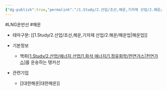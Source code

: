 ```yaml
---
{"dg-publish":true,"permalink":"/1.Study/2.산업/조선,해운,기자재 산업/2.해운/INFO_해운/LNG운반선/","created":"2024-11-20T21:02:29.338+09:00","updated":"2025-06-26T17:03:46.456+09:00"}
---
```


#LNG운반선 #해운 

- 테마구분: [[1.Study/2.산업/조선,해운,기자재 산업/2.해운/해운업\|해운업]]


- 기본정보
	- 핵화[[1.Study/2.산업/에너지 산업/1.화석 에너지/1.정유화학/천연가스\|천연가스]](LNG)를 운송하는 탱커선


- 관련기업
	- [[대한해운\|대한해운]]

